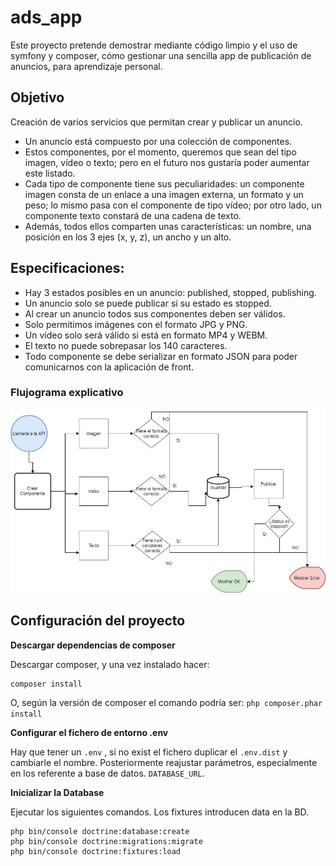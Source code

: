 # ads_app
Este proyecto pretende demostrar mediante código limpio y el uso de symfony y composer, cómo gestionar 
una sencilla app de publicación de anuncios, para aprendizaje personal.
## Objetivo 
Creación de varios servicios que permitan crear y publicar un anuncio. 
* Un anuncio está compuesto por una colección de componentes. 
* Estos componentes, por el momento, queremos que sean del tipo imagen, vídeo o texto; pero en el futuro nos gustaría poder aumentar este listado.
* Cada tipo de componente tiene sus peculiaridades: un componente imagen consta de un enlace a una imagen externa, un formato y un peso; lo mismo pasa con el componente de tipo vídeo; por otro lado, un componente texto constará de una cadena de texto. 
* Además, todos ellos comparten unas características: un nombre, una posición en los 3 ejes (x, y, z), un ancho y un alto.


## Especificaciones:
* Hay 3 estados posibles en un anuncio: published, stopped, publishing.
* Un anuncio solo se puede publicar si su estado es stopped.
* Al crear un anuncio todos sus componentes deben ser válidos.
* Solo permitimos imágenes con el formato JPG y PNG.
* Un vídeo solo será válido si está en formato MP4 y WEBM.
* El texto no puede sobrepasar los 140 caracteres.
* Todo componente se debe serializar en formato JSON para poder comunicarnos con la
 aplicación de front.

### Flujograma explicativo 
![Screenshot](flowchart_article.jpg) 

## Configuración del proyecto
**Descargar dependencias de composer**

Descargar composer, y una vez instalado hacer:

```
composer install
```

O, según la versión de composer el comando podría ser:  `php composer.phar install`

**Configurar el fichero de entorno  .env**

Hay que tener un `.env` , si  no exist el fichero duplicar el `.env.dist` y cambiarle el nombre.
Posteriormente reajustar parámetros, especialmente en los referente a base de datos.  `DATABASE_URL`.

**Inicializar la Database**

Ejecutar los siguientes comandos. Los fixtures introducen data en la BD.

```
php bin/console doctrine:database:create
php bin/console doctrine:migrations:migrate
php bin/console doctrine:fixtures:load
